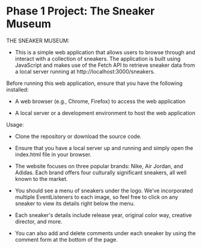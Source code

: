 # Phase 1 Project: The Sneaker Museum
THE SNEAKER MUSEUM:

- This is a simple web application that allows users to browse through and interact with a collection of sneakers. The application is built using JavaScript and makes use of the Fetch API to retrieve sneaker data from a local server running at http://localhost:3000/sneakers.

Before running this web application, ensure that you have the following installed:

- A web browser (e.g., Chrome, Firefox) to access the web application

- A local server or a development environment to host the web application

Usage:

- Clone the repository or download the source code.

- Ensure that you have a local server up and running and simply open the index.html file in your browser.

- The website focuses on three popular brands: Nike, Air Jordan, and Adidas. Each brand offers four culturally significant sneakers, all well known to the market.

- You should see a menu of sneakers under the logo. We’ve incorporated multiple EventListeners to each image, so feel free to click on any sneaker to view its details right below the menu.
    
- Each sneaker's details include release year, original color way, creative director, and more.

- You can also add and delete comments under each sneaker by using the comment form at the bottom of the page.